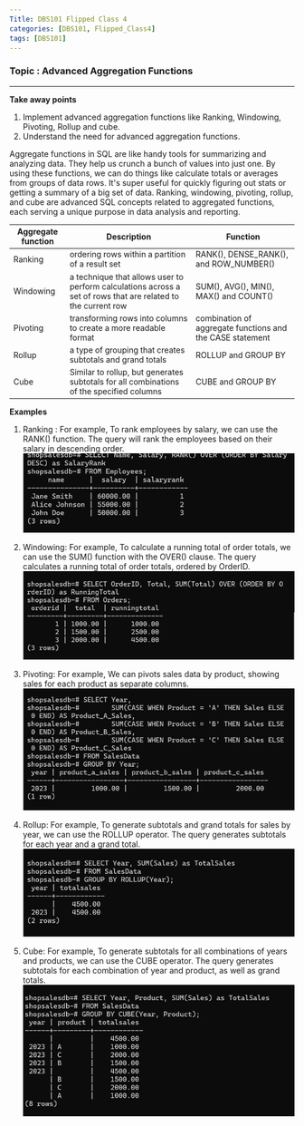 ```yaml
---
Title: DBS101 Flipped Class 4
categories: [DBS101, Flipped_Class4]
tags: [DBS101]
---
```


### Topic :  Advanced Aggregation Functions
----
**Take away points**
1. Implement advanced aggregation functions like Ranking, Windowing, Pivoting, Rollup and cube.
2. Understand the need for advanced aggregation functions.

Aggregate functions in SQL are like handy tools for summarizing and analyzing data. They help us crunch a bunch of values into just one. By using these functions, we can do things like calculate totals or averages from groups of data rows. It's super useful for quickly figuring out stats or getting a summary of a big set of data. Ranking, windowing, pivoting, rollup, and cube are advanced SQL concepts related to aggregated functions, each serving a unique purpose in data analysis and reporting.

| Aggregate function | Description | Function |
| ----------- | ----------- | ----------- |
| Ranking |  ordering rows within a partition of a result set | RANK(), DENSE_RANK(), and ROW_NUMBER() | SUM(), AVG(), MIN(), MAX(), and COUNT(), are used with the OVER() |
| Windowing | a technique that allows user to perform calculations across a set of rows that are related to the current row | SUM(), AVG(), MIN(), MAX() and COUNT() |
| Pivoting |  transforming rows into columns to create a more readable format | combination of aggregate functions and the CASE statement |
| Rollup |  a type of grouping that creates subtotals and grand totals | ROLLUP and GROUP BY |
| Cube | Similar to rollup, but generates subtotals for all combinations of the specified columns | CUBE and GROUP BY |

**Examples**
1. Ranking : For example, To rank employees by salary, we can use the RANK() function. The query will rank the employees based on their salary in descending order.
![alt text](ranking.png)

2. Windowing: For example, To calculate a running total of order totals, we can use the SUM() function with the OVER() clause. The query calculates a running total of order totals, ordered by OrderID.
![alt text](windowing.png)

3. Pivoting: For example, We can pivots sales data by product, showing sales for each product as separate columns.
![alt text](pivoting.png)

4. Rollup: For example, To generate subtotals and grand totals for sales by year, we can use the ROLLUP operator. The query generates subtotals for each year and a grand total. 
![alt text](rollup.png)

5. Cube: For example, To generate subtotals for all combinations of years and products, we can use the CUBE operator. The query generates subtotals for each combination of year and product, as well as grand totals.
![alt text](cube.png)
